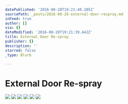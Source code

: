 ```yaml
---
datePublished: '2016-08-28T19:21:40.205Z'
sourcePath: _posts/2016-08-28-external-door-respray.md
inFeed: true
author: []
via: {}
dateModified: '2016-08-28T19:21:39.442Z'
title: External Door Re-spray
publisher: {}
description: ''
starred: false
_type: Blurb

---
```

# External Door Re-spray
![](https://s3-us-west-2.amazonaws.com/the-grid-img/p/a4c5572e1b16370e11862cc32e3c3ba7e5bd3a09.jpg)
![](https://the-grid-user-content.s3-us-west-2.amazonaws.com/f1a9d90d-172e-426d-8a93-a65ac9470cdb.jpg)
![](https://the-grid-user-content.s3-us-west-2.amazonaws.com/047e01fb-dfd9-4d56-86a0-b1b18d96a4ea.jpg)
![](https://s3-us-west-2.amazonaws.com/the-grid-img/p/8cf68d806c58432e6fc599190f011b44d457714b.jpg)
![](https://s3-us-west-2.amazonaws.com/the-grid-img/p/6dd3320fc046209f424fceb302d94286c4cd08e9.jpg)
![](https://s3-us-west-2.amazonaws.com/the-grid-img/p/7e4d5fbd882ce4c4685653851b1410e68025e981.jpg)